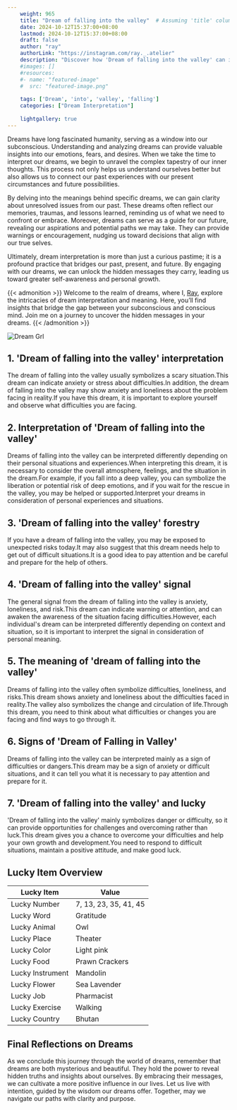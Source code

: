 ```yaml
---
    weight: 965
    title: "Dream of falling into the valley"  # Assuming 'title' column exists
    date: 2024-10-12T15:37:00+08:00
    lastmod: 2024-10-12T15:37:00+08:00
    draft: false
    author: "ray"
    authorLink: "https://instagram.com/ray._.atelier"
    description: "Discover how 'Dream of falling into the valley' can interpret your future and uncover its significant meanings in your life."
    #images: []
    #resources:
    #- name: "featured-image"
    #  src: "featured-image.png"
    
    tags: ['Dream', 'into', 'valley', 'falling']
    categories: ["Dream Interpretation"]
    
    lightgallery: true
---
```

    
Dreams have long fascinated humanity, serving as a window into our subconscious. Understanding and analyzing dreams can provide valuable insights into our emotions, fears, and desires. When we take the time to interpret our dreams, we begin to unravel the complex tapestry of our inner thoughts. This process not only helps us understand ourselves better but also allows us to connect our past experiences with our present circumstances and future possibilities.

By delving into the meanings behind specific dreams, we can gain clarity about unresolved issues from our past. These dreams often reflect our memories, traumas, and lessons learned, reminding us of what we need to confront or embrace. Moreover, dreams can serve as a guide for our future, revealing our aspirations and potential paths we may take. They can provide warnings or encouragement, nudging us toward decisions that align with our true selves.

Ultimately, dream interpretation is more than just a curious pastime; it is a profound practice that bridges our past, present, and future. By engaging with our dreams, we can unlock the hidden messages they carry, leading us toward greater self-awareness and personal growth.

{{< admonition >}}
Welcome to the realm of dreams, where I, [Ray](https://instagram.com/ray._.atelier), explore the intricacies of dream interpretation and meaning. Here, you’ll find insights that bridge the gap between your subconscious and conscious mind. Join me on a journey to uncover the hidden messages in your dreams.
{{< /admonition >}}

![Dream Grl](https://cdn.pixabay.com/photo/2017/11/02/03/35/gothic-2910057_1280.jpg "Dream Grl")

## 1. 'Dream of falling into the valley' interpretation
The dream of falling into the valley usually symbolizes a scary situation.This dream can indicate anxiety or stress about difficulties.In addition, the dream of falling into the valley may show anxiety and loneliness about the problem facing in reality.If you have this dream, it is important to explore yourself and observe what difficulties you are facing.

## 2. Interpretation of 'Dream of falling into the valley'
Dreams of falling into the valley can be interpreted differently depending on their personal situations and experiences.When interpreting this dream, it is necessary to consider the overall atmosphere, feelings, and the situation in the dream.For example, if you fall into a deep valley, you can symbolize the liberation or potential risk of deep emotions, and if you wait for the rescue in the valley, you may be helped or supported.Interpret your dreams in consideration of personal experiences and situations.

## 3. 'Dream of falling into the valley' forestry
If you have a dream of falling into the valley, you may be exposed to unexpected risks today.It may also suggest that this dream needs help to get out of difficult situations.It is a good idea to pay attention and be careful and prepare for the help of others.

## 4. 'Dream of falling into the valley' signal
The general signal from the dream of falling into the valley is anxiety, loneliness, and risk.This dream can indicate warning or attention, and can awaken the awareness of the situation facing difficulties.However, each individual's dream can be interpreted differently depending on context and situation, so it is important to interpret the signal in consideration of personal meaning.

## 5. The meaning of 'dream of falling into the valley'
Dreams of falling into the valley often symbolize difficulties, loneliness, and risks.This dream shows anxiety and loneliness about the difficulties faced in reality.The valley also symbolizes the change and circulation of life.Through this dream, you need to think about what difficulties or changes you are facing and find ways to go through it.

## 6. Signs of 'Dream of Falling in Valley'
Dreams of falling into the valley can be interpreted mainly as a sign of difficulties or dangers.This dream may be a sign of anxiety or difficult situations, and it can tell you what it is necessary to pay attention and prepare for it.

## 7. 'Dream of falling into the valley' and lucky
'Dream of falling into the valley' mainly symbolizes danger or difficulty, so it can provide opportunities for challenges and overcoming rather than luck.This dream gives you a chance to overcome your difficulties and help your own growth and development.You need to respond to difficult situations, maintain a positive attitude, and make good luck.

## Lucky Item Overview
| Lucky Item          | Value              |
|---------------|--------------------|
| Lucky Number        | 7, 13, 23, 35, 41, 45  |
| Lucky Word          | Gratitude |
| Lucky Animal        | Owl |
| Lucky Place         | Theater     |
| Lucky Color         | Light pink     |
| Lucky Food          | Prawn Crackers      |
| Lucky Instrument    | Mandolin |
| Lucky Flower        | Sea Lavender    |
| Lucky Job           | Pharmacist       |
| Lucky Exercise      | Walking  |
| Lucky Country       | Bhutan    |


##  Final Reflections on Dreams

As we conclude this journey through the world of dreams, remember that dreams are both mysterious and beautiful. They hold the power to reveal hidden truths and insights about ourselves. By embracing their messages, we can cultivate a more positive influence in our lives. Let us live with intention, guided by the wisdom our dreams offer. Together, may we navigate our paths with clarity and purpose.
